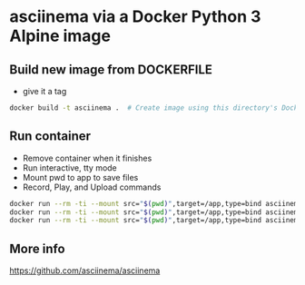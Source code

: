 # asciinema via a Docker Python 3 Alpine image 

## Build new image from DOCKERFILE

- give it a tag 

```bash
docker build -t asciinema .  # Create image using this directory's Dockerfile
```

## Run container

- Remove container when it finishes
- Run interactive, tty mode
- Mount pwd to app to save files
- Record, Play, and Upload commands

```bash
docker run --rm -ti --mount src="$(pwd)",target=/app,type=bind asciinema asciinema rec local.cast
docker run --rm -ti --mount src="$(pwd)",target=/app,type=bind asciinema asciinema play local.cast
docker run --rm -ti --mount src="$(pwd)",target=/app,type=bind asciinema asciinema upload local.cast
```

## More info

https://github.com/asciinema/asciinema
